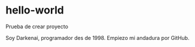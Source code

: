 # hello-world
Prueba de crear proyecto

Soy Darkenai, programador des de 1998. Empiezo mi andadura por GitHub.
